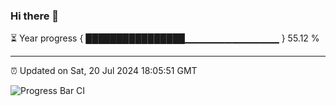 ### Hi there 👋

⏳ Year progress { ████████████████▁▁▁▁▁▁▁▁▁▁▁▁▁▁ } 55.12 %

---

⏰ Updated on Sat, 20 Jul 2024 18:05:51 GMT

![Progress Bar CI](https://github.com/liununu/liununu/workflows/Progress%20Bar%20CI/badge.svg)
